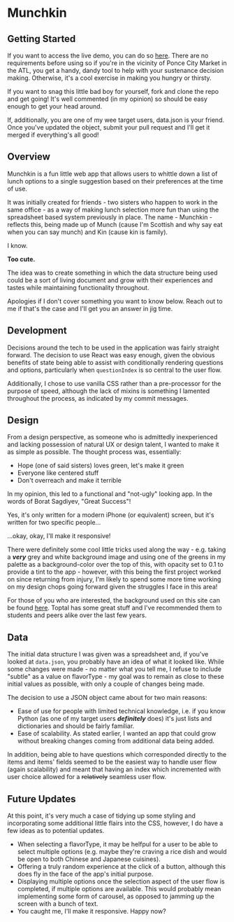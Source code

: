 # Munchkin
## Getting Started
If you want to access the live demo, you can do so [here](https://goofy-perlman-0e5a71.netlify.app/). There are no requirements before using so if you're in the vicinity of Ponce City Market in the ATL, you get a handy, dandy tool to help with your sustenance decision making. Otherwise, it's a cool exercise in making you hungry or thirsty.

If you want to snag this little bad boy for yourself, fork and clone the repo and get going! It's well commented (in my opinion) so should be easy enough to get your head around.

If, additionally, you are one of my wee target users, data.json is your friend. Once you've updated the object, submit your pull request and I'll get it merged if everything's all good!

## Overview
Munchkin is a fun little web app that allows users to whittle down a list of lunch options to a single suggestion based on their preferences at the time of use.

It was initially created for friends - two sisters who happen to work in the same office - as a way of making lunch selection more fun than using the spreadsheet based system previously in place. The name - Munchkin - reflects this, being made up of Munch (cause I'm Scottish and why say eat when you can say munch) and Kin (cause kin is family).

I know.

**Too cute.**

The idea was to create something in which the data structure being used could be a sort of living document and grow with their experiences and tastes while maintaining functionality throughout.

Apologies if I don't cover something you want to know below. Reach out to me if that's the case and I'll get you an answer in jig time.

## Development
Decisions around the tech to be used in the application was fairly straight forward. The decision to use React was easy enough, given the obvious benefits of state being able to assist with conditionally rendering questions and options, particularly when `questionIndex` is so central to the user flow. 

Additionally, I chose to use vanilla CSS rather than a pre-processor for the purpose of speed, although the lack of mixins is something I lamented throughout the process, as indicated by my commit messages.

## Design
From a design perspective, as someone who is admittedly inexperienced and lacking possession of natural UX or design talent, I wanted to make it as simple as possible. The thought process was, essentially:

* Hope (one of said sisters) loves green, let's make it green
* Everyone like centered stuff
* Don't overreach and make it terrible

In my opinion, this led to a functional and "not-ugly" looking app. In the words of Borat Sagdiyev, "Great Success"! 

Yes, it's only written for a modern iPhone (or equivalent) screen, but it's written for two specific people...

...okay, okay, I'll make it responsive!

There were definitely some cool little tricks used along the way - e.g. taking a ***very*** grey and white background image and using one of the greens in my palette as a background-color over the top of this, with opacity set to 0.1 to provide a tint to the app - however, with this being the first project worked on since returning from injury, I'm likely to spend some more time working on my design chops going forward given the struggles I face in this area!

For those of you who are interested, the background used on this site can be found [here](https://www.toptal.com/designers/subtlepatterns/funky-lines/). Toptal has some great stuff and I've recommended them to students and peers alike over the last few years.

## Data
The initial data structure I was given was a spreadsheet and, if you've looked at `data.json`, you probably have an idea of what it looked like. While some changes were made - no matter what you tell me, I refuse to include "subtle" as a value on flavorType - my goal was to remain as close to these initial values as possible, with only a couple of changes being made.

The decision to use a JSON object came about for two main reasons:

* Ease of use for people with limited technical knowledge, i.e. if you know Python (as one of my target users ***definitely*** does) it's just lists and dictionaries and should be fairly familiar.
* Ease of scalability. As stated earlier, I wanted an app that could grow without breaking changes coming from additional data being added.

In addition, being able to have questions which corresponded directly to the items and items' fields seemed to be the easiest way to handle user flow (again scalability) and meant that having an index which incremented with user choice allowed for a ~~relatively~~ seamless user flow.

## Future Updates
At this point, it's very much a case of tidying up some styling and incorporating some additional little flairs into the CSS, however, I do have a few ideas as to potential updates.

* When selecting a flavorType, it may be helfpul for a user to be able to select multiple options (e.g. maybe they're craving a rice dish and would be open to both Chinese and Japanese cuisines).
* Offering a truly random experience at the click of a button, although this does fly in the face of the app's initial purpose.
* Displaying multiple options once the selection aspect of the user flow is completed, if multiple options are available. This would probably mean implementing some form of carousel, as opposed to jamming up the screen with a bunch of text.
* You caught me, I'll make it responsive. Happy now?